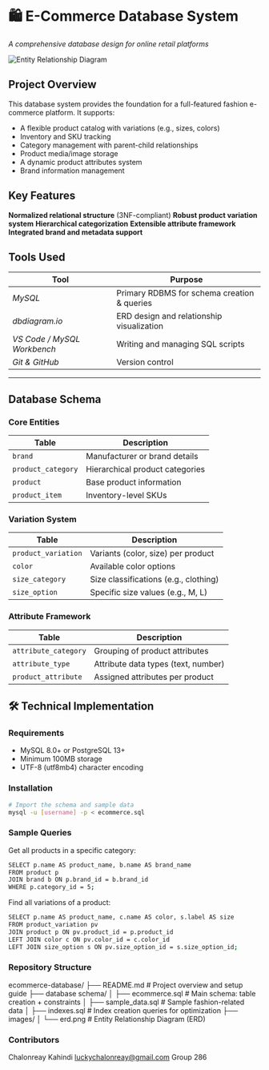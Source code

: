 # 🛍️ E-Commerce Database System

*A comprehensive database design for online retail platforms*

![Entity Relationship Diagram](erd.png)

## Project Overview

This database system provides the foundation for a full-featured fashion e-commerce platform. It supports:

- A flexible product catalog with variations (e.g., sizes, colors)
- Inventory and SKU tracking
- Category management with parent-child relationships
- Product media/image storage
- A dynamic product attributes system
- Brand information management


## Key Features
**Normalized relational structure** (3NF-compliant)
**Robust product variation system**
**Hierarchical categorization**
**Extensible attribute framework**
**Integrated brand and metadata support**

##  Tools Used

| Tool                        | Purpose                                     |
|-----------------------------|----------------------------------------------|
| *MySQL*                     | Primary RDBMS for schema creation & queries  |
| *dbdiagram.io*              | ERD design and relationship visualization    |
| *VS Code / MySQL Workbench* | Writing and managing SQL scripts             |
| *Git & GitHub*              | Version control                              |

---


## Database Schema

### Core Entities


| Table                | Description                          |
|----------------------|--------------------------------------|
| `brand`              | Manufacturer or brand details        |
| `product_category`   | Hierarchical product categories      |
| `product`            | Base product information             |
| `product_item`       | Inventory-level SKUs                 |


### Variation System


| Table                | Description                          |
|----------------------|--------------------------------------|
| `product_variation`  | Variants (color, size) per product   |
| `color`              | Available color options              |
| `size_category`      | Size classifications (e.g., clothing)|
| `size_option`        | Specific size values (e.g., M, L)    |


### Attribute Framework

| Table                | Description                          |
|----------------------|--------------------------------------|
| `attribute_category` | Grouping of product attributes       |
| `attribute_type`     | Attribute data types (text, number)  |
| `product_attribute`  | Assigned attributes per product      |



## 🛠️ Technical Implementation

### Requirements

- MySQL 8.0+ or PostgreSQL 13+
- Minimum 100MB storage
- UTF-8 (utf8mb4) character encoding


### Installation
```bash
# Import the schema and sample data
mysql -u [username] -p < ecommerce.sql
```


### Sample Queries
Get all products in a specific category:
```bash
SELECT p.name AS product_name, b.name AS brand_name
FROM product p
JOIN brand b ON p.brand_id = b.brand_id
WHERE p.category_id = 5;
```

Find all variations of a product:
```bash
SELECT p.name AS product_name, c.name AS color, s.label AS size
FROM product_variation pv
JOIN product p ON pv.product_id = p.product_id
LEFT JOIN color c ON pv.color_id = c.color_id
LEFT JOIN size_option s ON pv.size_option_id = s.size_option_id;
```

### Repository Structure
ecommerce-database/
├── README.md                 # Project overview and setup guide
├── database schema/
│   ├── ecommerce.sql         # Main schema: table creation + constraints
│   ├── sample_data.sql       # Sample fashion-related data
│   ├── indexes.sql           # Index creation queries for optimization
├── images/
│   └── erd.png               # Entity Relationship Diagram (ERD)



### Contributors
Chalonreay Kahindi
luckychalonreay@gmail.com
Group 286



